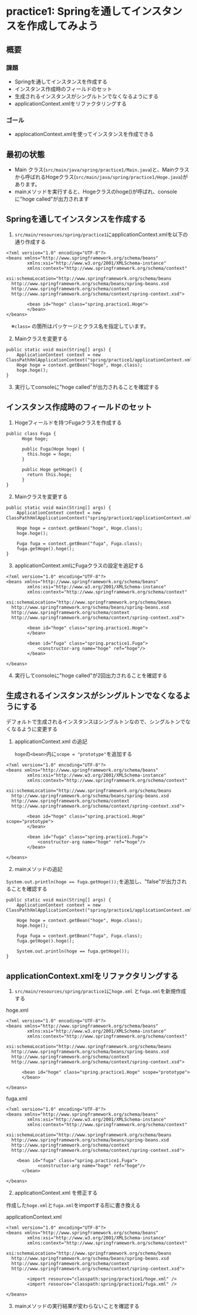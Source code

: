 # practice1: Springを通してインスタンスを作成してみよう
## 概要
### 課題
- Springを通してインスタンスを作成する
- インスタンス作成時のフィールドのセット
- 生成されるインスタンスがシングルトンでなくなるようにする
- applicationContext.xmlをリファクタリングする

### ゴール
- applocationContext.xmlを使ってインスタンスを作成できる


## 最初の状態
- Main クラス(`src/main/java/spring/practice1/Main.java`)と、Mainクラスから呼ばれるHogeクラス(`src/main/java/spring/practice1/Hoge.java`)があります。
- mainメソッドを実行すると、Hogeクラスのhoge()が呼ばれ、consoleに"hoge called"が出力されます



## Springを通してインスタンスを作成する
1. `src/main/resources/spring/practice1`にapplicationContext.xmlを以下の通り作成する
```
<?xml version="1.0" encoding="UTF-8"?>
<beans xmlns="http://www.springframework.org/schema/beans"
        xmlns:xsi="http://www.w3.org/2001/XMLSchema-instance"
        xmlns:context="http://www.springframework.org/schema/context"
        xsi:schemaLocation="http://www.springframework.org/schema/beans
  http://www.springframework.org/schema/beans/spring-beans.xsd
  http://www.springframework.org/schema/context
  http://www.springframework.org/schema/context/spring-context.xsd">

        <bean id="hoge" class="spring.practice1.Hoge">
        </bean>
</beans>
```
　※`class=` の箇所はパッケージとクラス名を指定しています。

2. Mainクラスを変更する
```
public static void main(String[] args) {
	ApplicationContext context = new ClassPathXmlApplicationContext("spring/practice1/applicationContext.xml");
	Hoge hoge = context.getBean("hoge", Hoge.class);
	hoge.hoge();
}
```
3. 実行してconsoleに"hoge called"が出力されることを確認する

## インスタンス作成時のフィールドのセット
1. Hogeフィールドを持つFugaクラスを作成する

```
public class Fuga {
      Hoge hoge;

      public Fuga(Hoge hoge) {
		this.hoge = hoge;
      }

      public Hoge getHoge() {
		return this.hoge;
      }
}
```


2. Mainクラスを変更する
```
public static void main(String[] args) {
	ApplicationContext context = new ClassPathXmlApplicationContext("spring/practice1/applicationContext.xml");

	Hoge hoge = context.getBean("hoge", Hoge.class);
	hoge.hoge();

	Fuga fuga = context.getBean("fuga", Fuga.class);
	fuga.getHoge().hoge();
}
```

3. applicationContext.xmlにFugaクラスの設定を追記する
```
<?xml version="1.0" encoding="UTF-8"?>
<beans xmlns="http://www.springframework.org/schema/beans"
        xmlns:xsi="http://www.w3.org/2001/XMLSchema-instance"
        xmlns:context="http://www.springframework.org/schema/context"
        xsi:schemaLocation="http://www.springframework.org/schema/beans
  http://www.springframework.org/schema/beans/spring-beans.xsd
  http://www.springframework.org/schema/context
  http://www.springframework.org/schema/context/spring-context.xsd">

        <bean id="hoge" class="spring.practice1.Hoge">
        </bean>

        <bean id="fuga" class="spring.practice1.Fuga">
        	<constructor-arg name="hoge" ref="hoge"/>
        </bean>

</beans>
```

4. 実行してconsoleに"hoge called"が2回出力されることを確認する

## 生成されるインスタンスがシングルトンでなくなるようにする
デフォルトで生成されるインスタンスはシングルトンなので、シングルトンでなくなるように変更する

1. applicationContext.xml の追記

      `hoge`の`<bean>`内に`scope = "prototype"`を追加する
```
<?xml version="1.0" encoding="UTF-8"?>
<beans xmlns="http://www.springframework.org/schema/beans"
        xmlns:xsi="http://www.w3.org/2001/XMLSchema-instance"
        xmlns:context="http://www.springframework.org/schema/context"
        xsi:schemaLocation="http://www.springframework.org/schema/beans
  http://www.springframework.org/schema/beans/spring-beans.xsd
  http://www.springframework.org/schema/context
  http://www.springframework.org/schema/context/spring-context.xsd">

        <bean id="hoge" class="spring.practice1.Hoge" scope="prototype">
        </bean>

        <bean id="fuga" class="spring.practice1.Fuga">
        	<constructor-arg name="hoge" ref="hoge"/>
        </bean>

</beans>
```

2. mainメソッドの追記

`System.out.println(hoge == fuga.getHoge());`を追加し、"false"が出力されることを確認する

```
public static void main(String[] args) {
	ApplicationContext context = new ClassPathXmlApplicationContext("spring/practice1/applicationContext.xml");

	Hoge hoge = context.getBean("hoge", Hoge.class);
	hoge.hoge();

	Fuga fuga = context.getBean("fuga", Fuga.class);
	fuga.getHoge().hoge();

	System.out.println(hoge == fuga.getHoge());
}
```

## applicationContext.xmlをリファクタリングする
1. `src/main/resources/spring/practice1`に`hoge.xml` と`fuga.xml`を新規作成する

hoge.xml
```
<?xml version="1.0" encoding="UTF-8"?>
<beans xmlns="http://www.springframework.org/schema/beans"
        xmlns:xsi="http://www.w3.org/2001/XMLSchema-instance"
        xmlns:context="http://www.springframework.org/schema/context"
        xsi:schemaLocation="http://www.springframework.org/schema/beans
  http://www.springframework.org/schema/beans/spring-beans.xsd
  http://www.springframework.org/schema/context
  http://www.springframework.org/schema/context/spring-context.xsd">

      <bean id="hoge" class="spring.practice1.Hoge" scope="prototype">
      </bean>

</beans>
```

fuga.xml
```
<?xml version="1.0" encoding="UTF-8"?>
<beans xmlns="http://www.springframework.org/schema/beans"
        xmlns:xsi="http://www.w3.org/2001/XMLSchema-instance"
        xmlns:context="http://www.springframework.org/schema/context"
        xsi:schemaLocation="http://www.springframework.org/schema/beans
  http://www.springframework.org/schema/beans/spring-beans.xsd
  http://www.springframework.org/schema/context
  http://www.springframework.org/schema/context/spring-context.xsd">

	<bean id="fuga" class="spring.practice1.Fuga">
        	<constructor-arg name="hoge" ref="hoge"/>
      </bean>

</beans>
```

2. applicationContext.xml を修正する

作成した`hoge.xml`と`fuga.xml`をimportする形に書き換える

applicationContext.xml
```
<?xml version="1.0" encoding="UTF-8"?>
<beans xmlns="http://www.springframework.org/schema/beans"
        xmlns:xsi="http://www.w3.org/2001/XMLSchema-instance"
        xmlns:context="http://www.springframework.org/schema/context"
        xsi:schemaLocation="http://www.springframework.org/schema/beans
  http://www.springframework.org/schema/beans/spring-beans.xsd
  http://www.springframework.org/schema/context
  http://www.springframework.org/schema/context/spring-context.xsd">

        <import resource="classpath:spring/practice1/hoge.xml" />
        <import resource="classpath:spring/practice1/fuga.xml" />

</beans>
```

3. mainメソッドの実行結果が変わらないことを確認する

